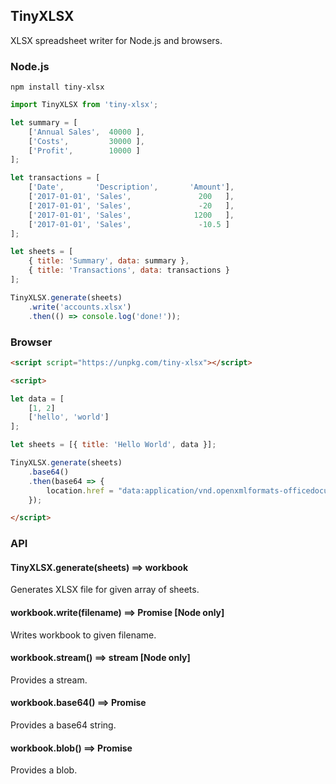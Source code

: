 ## TinyXLSX

XLSX spreadsheet writer for Node.js and browsers.

### Node.js

`npm install tiny-xlsx`

```js
import TinyXLSX from 'tiny-xlsx';

let summary = [
	['Annual Sales',  40000 ],
	['Costs',         30000 ],
	['Profit',        10000 ]
];

let transactions = [
	['Date',       'Description',       'Amount'],
	['2017-01-01', 'Sales',               200   ],
	['2017-01-01', 'Sales',               -20   ],
	['2017-01-01', 'Sales',              1200   ],
	['2017-01-01', 'Sales',               -10.5 ]
];

let sheets = [
	{ title: 'Summary', data: summary },
	{ title: 'Transactions', data: transactions }
];

TinyXLSX.generate(sheets)
	.write('accounts.xlsx')
	.then(() => console.log('done!'));
```

### Browser


```html
<script script="https://unpkg.com/tiny-xlsx"></script>

<script>

let data = [
	[1, 2]
	['hello', 'world']
];

let sheets = [{ title: 'Hello World', data }];

TinyXLSX.generate(sheets)
	.base64()
	.then(base64 => {
		location.href = "data:application/vnd.openxmlformats-officedocument.spreadsheetml.sheet;base64," + base64;
	});

</script>
```

### API

#### TinyXLSX.generate(sheets) ==> workbook

Generates XLSX file for given array of sheets.

#### workbook.write(filename) ==> Promise [Node only]

Writes workbook to given filename.

#### workbook.stream() ==> stream [Node only]

Provides a stream.

#### workbook.base64() ==> Promise

Provides a base64 string.

#### workbook.blob() ==> Promise

Provides a blob.

